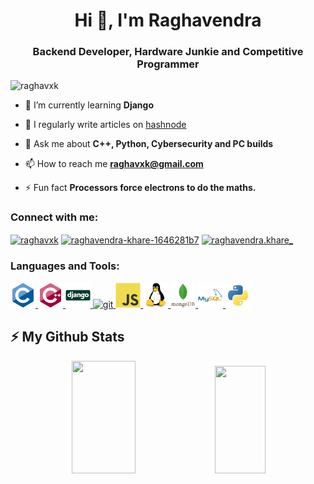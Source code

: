 <h1 align="center">Hi 👋, I'm Raghavendra</h1>
<h3 align="center">Backend Developer, Hardware Junkie and Competitive Programmer</h3>

<p align="left"> <img src="https://komarev.com/ghpvc/?username=raghavxk&label=Profile%20views&color=0e75b6&style=flat" alt="raghavxk" /> </p>

- 🌱 I’m currently learning **Django**

- 📝 I regularly write articles on [hashnode](https://raghavxk.hashnode.dev/)

- 💬 Ask me about **C++, Python, Cybersecurity and PC builds**

- 📫 How to reach me **raghavxk@gmail.com**

- ⚡ Fun fact **Processors force electrons to do the maths.**

<h3 align="left">Connect with me:</h3>
<p align="left">
<a href="https://twitter.com/raghavxk" target="blank"><img align="center" src="https://raw.githubusercontent.com/rahuldkjain/github-profile-readme-generator/master/src/images/icons/Social/twitter.svg" alt="raghavxk" height="30" width="40" /></a>
<a href="https://linkedin.com/in/raghavendra-khare-1646281b7" target="blank"><img align="center" src="https://raw.githubusercontent.com/rahuldkjain/github-profile-readme-generator/master/src/images/icons/Social/linked-in-alt.svg" alt="raghavendra-khare-1646281b7" height="30" width="40" /></a>
<a href="https://instagram.com/raghavendra.khare_" target="blank"><img align="center" src="https://raw.githubusercontent.com/rahuldkjain/github-profile-readme-generator/master/src/images/icons/Social/instagram.svg" alt="raghavendra.khare_" height="30" width="40" /></a>
</p>

<h3 align="left">Languages and Tools:</h3>
<p align="left"> <a href="https://www.cprogramming.com/" target="_blank"> <img src="https://raw.githubusercontent.com/devicons/devicon/master/icons/c/c-original.svg" alt="c" width="40" height="40"/> </a> <a href="https://www.w3schools.com/cpp/" target="_blank"> <img src="https://raw.githubusercontent.com/devicons/devicon/master/icons/cplusplus/cplusplus-original.svg" alt="cplusplus" width="40" height="40"/> </a> <a href="https://www.djangoproject.com/" target="_blank"> <img src="https://raw.githubusercontent.com/devicons/devicon/master/icons/django/django-original.svg" alt="django" width="40" height="40"/> </a> <a href="https://git-scm.com/" target="_blank"> <img src="https://www.vectorlogo.zone/logos/git-scm/git-scm-icon.svg" alt="git" width="40" height="40"/> </a> <a href="https://developer.mozilla.org/en-US/docs/Web/JavaScript" target="_blank"> <img src="https://raw.githubusercontent.com/devicons/devicon/master/icons/javascript/javascript-original.svg" alt="javascript" width="40" height="40"/> </a> <a href="https://www.linux.org/" target="_blank"> <img src="https://raw.githubusercontent.com/devicons/devicon/master/icons/linux/linux-original.svg" alt="linux" width="40" height="40"/> </a> <a href="https://www.mongodb.com/" target="_blank"> <img src="https://raw.githubusercontent.com/devicons/devicon/master/icons/mongodb/mongodb-original-wordmark.svg" alt="mongodb" width="40" height="40"/> </a> <a href="https://www.mysql.com/" target="_blank"> <img src="https://raw.githubusercontent.com/devicons/devicon/master/icons/mysql/mysql-original-wordmark.svg" alt="mysql" width="40" height="40"/> </a> <a href="https://www.python.org" target="_blank"> <img src="https://raw.githubusercontent.com/devicons/devicon/master/icons/python/python-original.svg" alt="python" width="40" height="40"/> </a> </p>

## ⚡ My Github Stats
<p align="center">
<img height="180em" width="45%" src="http://github-readme-streak-stats.herokuapp.com?user=raghavxk&theme=react&hide_border=true"/>
<img height="172em" width="40%" src="https://github-readme-stats.vercel.app/api/top-langs/?username=raghavxk&layout=compact&theme=react&hide_border=true"/>
</p>

